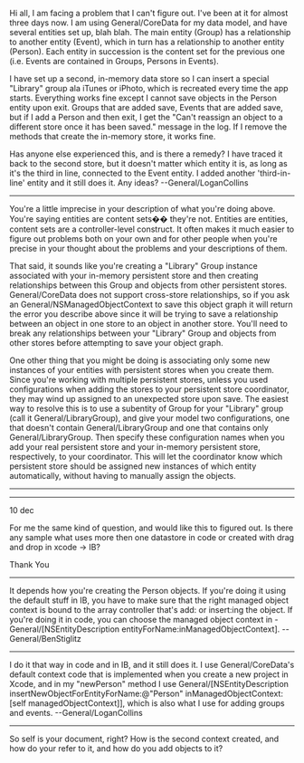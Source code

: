 Hi all, I am facing a problem that I can't figure out. I've been at it for almost three days now. I am using General/CoreData for my data model, and have several entities set up, blah blah. The main entity (Group) has a relationship to another entity (Event), which in turn has a relationship to another entity (Person). Each entity in succession is the content set for the previous one (i.e. Events are contained in Groups, Persons in Events).

I have set up a second, in-memory data store so I can insert a special "Library" group ala iTunes or iPhoto, which is recreated every time the app starts. Everything works fine except I cannot save objects in the Person entity upon exit. Groups that are added save, Events that are added save, but if I add a Person and then exit, I get the "Can't reassign an object to a different store once it has been saved." message in the log. If I remove the methods that create the in-memory store, it works fine. 

Has anyone else experienced this, and is there a remedy? I have traced it back to the second store, but it doesn't matter which entity it is, as long as it's the third in line, connected to the Event entity. I added another 'third-in-line' entity and it still does it. Any ideas? --General/LoganCollins

----

You're a little imprecise in your description of what you're doing above.  You're saying entities are content sets�� they're not.  Entities are entities, content sets are a controller-level construct.  It often makes it much easier to figure out problems both on your own and for other people when you're precise in your thought about the problems and your descriptions of them.

That said, it sounds like you're creating a "Library" Group instance associated with your in-memory persistent store and then creating relationships between this Group and objects from other persistent stores.  General/CoreData does not support cross-store relationships, so if you ask an General/NSManagedObjectContext to save this object graph it will return the error you describe above since it will be trying to save a relationship between an object in one store to an object in another store.  You'll need to break any relationships between your "Library" Group and objects from other stores before attempting to save your object graph.

One other thing that you might be doing is associating only some new instances of your entities with persistent stores when you create them.  Since you're working with multiple persistent stores, unless you used configurations when adding the stores to your persistent store coordinator, they may wind up assigned to an unexpected store upon save.  The easiest way to resolve this is to use a subentity of Group for your "Library" group (call it General/LibraryGroup), and give your model two configurations, one that doesn't contain General/LibraryGroup and one that contains only General/LibraryGroup.  Then specify these configuration names when you add your real persistent store and your in-memory persistent store, respectively, to your coordinator.  This will let the coordinator know which persistent store should be assigned new instances of which entity automatically, without having to manually assign the objects.

----

----

10 dec

For me the same kind of question, and would like this to figured out. Is there any sample what uses more then one datastore in code or created with drag and drop in xcode -> IB?

Thank You

----

It depends how you're creating the Person objects. If you're doing it using the default stuff in IB, you have to make sure that the right managed object context is bound to the array controller that's add: or insert:ing the object. If you're doing it in code, you can choose the managed object context in     -General/[NSEntityDescription entityForName:inManagedObjectContext]. --General/BenStiglitz

----

I do it that way in code and in IB, and it still does it. I use General/CoreData's default context code that is implemented when you create a new project in Xcode, and in my "newPerson" method I use     General/[NSEntityDescription insertNewObjectForEntityForName:@"Person" inManagedObjectContext:[self managedObjectContext]], which is also what I use for adding groups and events. --General/LoganCollins

----
So     self is your document, right? How is the second context created, and how do your refer to it, and how do you add objects to it?